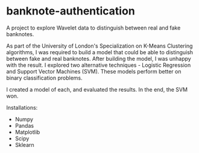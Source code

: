 # banknote-authentication
A project to explore Wavelet data to distinguish between real and fake banknotes.

As part of the University of London's Specialization on K-Means Clustering algorithms, I was required to build a model that could be able to distinguish between fake and real banknotes. After building the model, I was unhappy with the result. I explored two alternative techniques - Logistic Regression and Support Vector Machines (SVM). These models perform better on binary classification problems.

I created a model of each, and evaluated the results. In the end, the SVM won.

Installations:
- Numpy
- Pandas
- Matplotlib
- Scipy
- Sklearn
